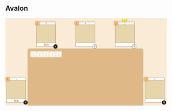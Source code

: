 ## Avalon
![avalon_preview_room](https://github.com/ryan-cheng-liu/avalon/blob/master/web/asset/avalon_preview_room.png)